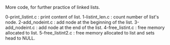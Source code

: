 More code, for further practice of linked lists.

0-print_listint.c : print content of list.
1-listint_len.c : count number of list's node.
2-add_nodeint.c : add node at the beginning of the list.
3-add_nodeint.c : add node at the end of the list.
4-free_listint.c : free memory allocated to list.
5-free_listint2.c : free memory allocated to list and sets head to NULL.

